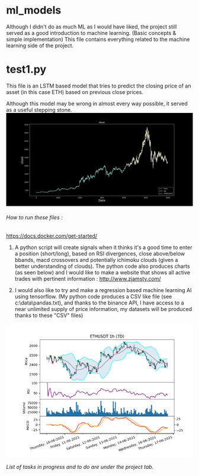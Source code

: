 # ml_models
Although I didn't do as much ML as I would have liked, the project still served as a good introduction to machine learning. (Basic concepts & simple implementation)
This file contains everything related to the machine learning side of the project.

# test1.py
This file is an LSTM based model that tries to predict the closing price of an asset (in this case ETH) based on previous close prices.

Although this model may be wrong in almost every way possible, it served as a useful stepping stone.
![most recent chart](https://github.com/tindll/MMS/blob/main/ml_models/model_plot.png)

###### How to run these files :
https://docs.docker.com/get-started/


1) A python script will create signals when it thinks it's a good time to enter a position (short/long), based on RSI divergences, close above/below bbands, macd crossovers and potentially ichimoku clouds (given a better understanding of clouds).
The python code also produces charts (as seen below) and I would like to make a website that shows all active trades with pertinent information : http://www.zjamsty.com/

2) I would also like to try and make a regression based machine learning AI using tensorflow. (My python code produces a CSV like file (see c:\data\pandas.txt), and thanks to the binance API, I have access to a near unlimited supply of price information, my datasets will be produced thanks to these "CSV" files)

![most recent chart](https://github.com/tindll/mms/blob/main/chart.png)



*List of tasks in progress and to do are under the project tab.*
